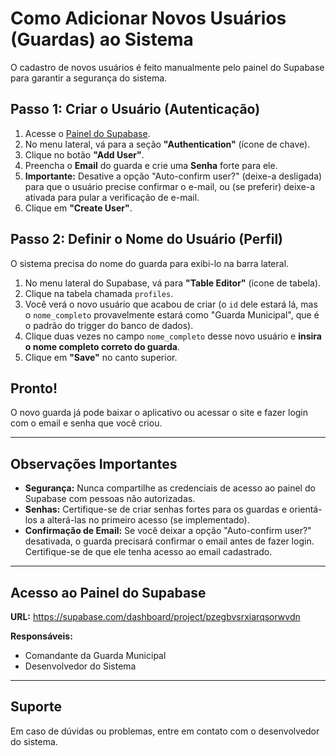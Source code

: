 # Como Adicionar Novos Usuários (Guardas) ao Sistema

O cadastro de novos usuários é feito manualmente pelo painel do Supabase para garantir a segurança do sistema.

## Passo 1: Criar o Usuário (Autenticação)

1. Acesse o [Painel do Supabase](https://supabase.com/dashboard/project/pzegbvsrxiarqsorwvdn).
2. No menu lateral, vá para a seção **"Authentication"** (ícone de chave).
3. Clique no botão **"Add User"**.
4. Preencha o **Email** do guarda e crie uma **Senha** forte para ele.
5. **Importante:** Desative a opção "Auto-confirm user?" (deixe-a desligada) para que o usuário precise confirmar o e-mail, ou (se preferir) deixe-a ativada para pular a verificação de e-mail.
6. Clique em **"Create User"**.

## Passo 2: Definir o Nome do Usuário (Perfil)

O sistema precisa do nome do guarda para exibi-lo na barra lateral.

1. No menu lateral do Supabase, vá para **"Table Editor"** (ícone de tabela).
2. Clique na tabela chamada `profiles`.
3. Você verá o novo usuário que acabou de criar (o `id` dele estará lá, mas o `nome_completo` provavelmente estará como "Guarda Municipal", que é o padrão do trigger do banco de dados).
4. Clique duas vezes no campo `nome_completo` desse novo usuário e **insira o nome completo correto do guarda**.
5. Clique em **"Save"** no canto superior.

## Pronto!

O novo guarda já pode baixar o aplicativo ou acessar o site e fazer login com o email e senha que você criou.

---

## Observações Importantes

- **Segurança:** Nunca compartilhe as credenciais de acesso ao painel do Supabase com pessoas não autorizadas.
- **Senhas:** Certifique-se de criar senhas fortes para os guardas e orientá-los a alterá-las no primeiro acesso (se implementado).
- **Confirmação de Email:** Se você deixar a opção "Auto-confirm user?" desativada, o guarda precisará confirmar o email antes de fazer login. Certifique-se de que ele tenha acesso ao email cadastrado.

---

## Acesso ao Painel do Supabase

**URL:** https://supabase.com/dashboard/project/pzegbvsrxiarqsorwvdn

**Responsáveis:**
- Comandante da Guarda Municipal
- Desenvolvedor do Sistema

---

## Suporte

Em caso de dúvidas ou problemas, entre em contato com o desenvolvedor do sistema.
